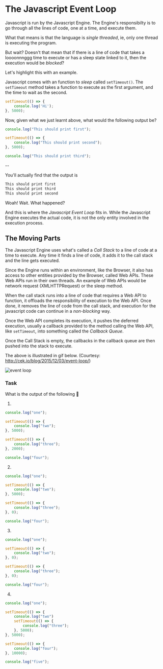 # The Javascript Event Loop

Javascript is run by the Javascript Engine. The Engine's responsibilty is to go through all the lines of code, one at a time, and execute them.

What that means is that the language is *single threaded*, ie, only one thread is executing the program. 

But wait? Doesn't that mean that if there is a line of code that takes a loooonnnggg time to execute or has a sleep state linked to it, then the execution would be *blocked*?

Let's highlight this with an example.

Javascript comes with an function to *sleep* called `setTimeout()`. The `setTimeout` method takes a function to execute as the first argument, and the time to wait as the second.

```javascript
setTimeout(() => {
    console.log('Hi');
}, 5000);
```

Now, given what we just learnt above, what would the following output be?


```javascript
console.log("This should print first");

setTimeout(() => {
    console.log("This should print second");
}, 5000);

console.log("This should print third");
```

--

You'll actually find that the output is

```javascript
This should print first
This should print third
This should print second
```

Woah! Wait. What happened?

And this is where the *Javascript Event Loop* fits in. While the Javascript Engine executes the actual code, it is not the only entity involved in the execution process.

## The Moving Parts

The Javascript Engine uses what's called a *Call Stack* to a line of code at a time to execute. Any time it finds a line of code, it adds it to the call stack and the line gets executed.

Since the Engine runs within an environment, like the Browser, it also has access to other entities provided by the Browser, called Web APIs. These Web APIs run in their own threads. An example of Web APIs would be network request (XMLHTTPRequest) or the sleep method.

When the call stack runs into a line of code that requires a Web API to function, it offloads the responsibility of execution to the Web API. Once done, it removes the line of code from the call stack, and execution for the javascript code can continue in a *non-blocking* way.

Once the Web API completes its execution, it pushes the deferred execution, usually a callback provided to the method calling the Web API, like `setTimeout`, into something called the *Callback Queue*.

Once the Call Stack is empty, the callbacks in the callback queue are then pushed into the stack to execute.

The above is illustrated in gif below. (Courtesy: http://cek.io/blog/2015/12/03/event-loop/)

![event loop](http://cek.io/images/event-loop/loupe.gif)

### Task

What is the output of the following :robot:

1. 

```javascript
console.log("one");

setTimeout(() => {
    console.log("two");
}, 5000);

setTimeout(() => {
    console.log("three");
}, 2000);

console.log("four");
```

2. 
```javascript
console.log("one");

setTimeout(() => {
    console.log("two");
}, 5000);

setTimeout(() => {
    console.log("three");
}, 0);

console.log("four");
```

3.
```javascript
console.log("one");

setTimeout(() => {
    console.log("two");
}, 0);

setTimeout(() => {
    console.log("three");
}, 0);

console.log("four");
```

4.
```javascript
console.log("one");

setTimeout(() => {
    console.log("two")
    setTimeout(() => {
        console.log("three");
    }, 5000);
}, 5000);

setTimeout(() => {
    console.log("four");
}, 10000);

console.log("five");
```

